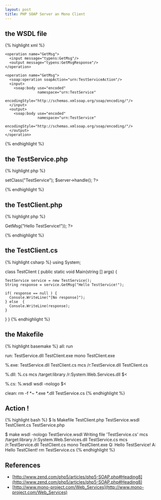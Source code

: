 ```yaml
---
layout: post
title: PHP SOAP Server an Mono Client
---
```


## the WSDL file

{% highlight xml %}
<?xml version="1.0"?>

<definitions name="TestService"
             targetNamespace="urn:TestService"
             xmlns:typens="urn:TestService"
             xmlns:xsd="http://www.w3.org/2001/XMLSchema"
             xmlns:soap="http://schemas.xmlsoap.org/wsdl/soap/"
             xmlns:soapenc="http://schemas.xmlsoap.org/soap/encoding/"
             xmlns:wsdl="http://schemas.xmlsoap.org/wsdl/"
             xmlns="http://schemas.xmlsoap.org/wsdl/">

  <message name="GetMsg">
    <part name="msg"            type="xsd:string"/>
  </message>

  <message name="GetMsgResponse">
    <part name="return"         type="xsd:string"/>
  </message>

  <portType name="TestServicePort">

    <operation name="GetMsg">
      <input message="typens:GetMsg"/>
      <output message="typens:GetMsgResponse"/>
    </operation>

  </portType>

  <binding name="TestServiceBinding" type="typens:TestServicePort">
    <soap:binding style="rpc"
                  transport="http://schemas.xmlsoap.org/soap/http"/>

    <operation name="GetMsg">
      <soap:operation soapAction="urn:TestServiceAction"/>
      <input>
        <soap:body use="encoded"
                   namespace="urn:TestService"
                   encodingStyle="http://schemas.xmlsoap.org/soap/encoding/"/>
      </input>
      <output>
        <soap:body use="encoded"
                   namespace="urn:TestService"
                   encodingStyle="http://schemas.xmlsoap.org/soap/encoding/"/>
      </output>
    </operation>
  </binding>

  <service name="TestService">
    <port name="TestServicePort" binding="typens:TestServiceBinding">
      <soap:address location="http://localhost/soap/TestService.php5"/>
    </port>
  </service>

</definitions>
{% endhighlight %}

## the TestService.php

{% highlight php %}
<?

class TestService {

  function GetMsg($question) { 
    return "Q: $question\nA: Hello TestClient!";
  }

} 

ini_set("soap.wsdl_cache_enabled", "0"); // disabling WSDL cache 
$server = new SoapServer("TestService.wsdl"); 
$server->setClass("TestService"); 
$server->handle(); 

?>
{% endhighlight %}

## the TestClient.php

{% highlight php %}
<?

  $client = new SoapClient("TestService.wsdl"); 
  print($client->GetMsg("Hello TestService!")); 

?>
{% endhighlight %}

## the TestClient.cs

{% highlight csharp %}
using System;
 
class TestClient {
  public static void Main(string [] args) {
    
    TestService service = new TestService();
    String response = service.GetMsg("Hello TestService!");

    if( response == null ) {
      Console.WriteLine("[No response]");
    } else  {
      Console.WriteLine(response);
    }
  }
}
{% endhighlight %}

## the Makefile

{% highlight basemake %}
all: run

run: TestService.dll TestClient.exe
    mono TestClient.exe

%.exe: TestService.dll TestClient.cs
    mcs /r:TestService.dll TestClient.cs

%.dll: %.cs
    mcs /target:library /r:System.Web.Services.dll $<

%.cs: %.wsdl
    wsdl -nologo $<

clean:
    rm -f *~ *.exe *.dll TestService.cs
{% endhighlight %}

## Action !

{% highlight bash %}
$ ls
Makefile         TestClient.php   TestService.wsdl
TestClient.cs    TestService.php

$ make
wsdl -nologo TestService.wsdl
Writing file 'TestService.cs'
mcs /target:library /r:System.Web.Services.dll TestService.cs
mcs /r:TestService.dll TestClient.cs
mono TestClient.exe
Q: Hello TestService!
A: Hello TestClient!
rm TestService.cs
{% endhighlight %}
  
## References

* [http://www.zend.com/php5/articles/php5-SOAP.php#Heading8](http://www.zend.com/php5/articles/php5-SOAP.php#Heading8)
* [http://www.mono-project.com/Web_Services](http://www.mono-project.com/Web_Services)
